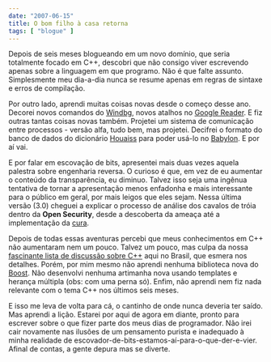 ```yaml
---
date: "2007-06-15"
title: O bom filho à casa retorna
tags: [ "blogue" ]
---
```

Depois de seis meses blogueando em um novo domínio, que seria totalmente focado em C++, descobri que não consigo viver escrevendo apenas sobre a linguagem em que programo. Não é que falte assunto. Simplesmente meu dia-a-dia nunca se resume apenas em regras de sintaxe e erros de compilação.

Por outro lado, aprendi muitas coisas novas desde o começo desse ano. Decorei novos comandos do [Windbg](http://www.microsoft.com/whdc/devtools/debugging/), novos atalhos no [Google Reader](http://www.google.com/reader). E fiz outras tantas coisas novas também. Projetei um sistema de comunicação entre processos - versão alfa, tudo bem, mas projetei. Decifrei o formato do banco de dados do dicionário [Houaiss](http://compare.buscape.com.br/categoria?lkout=1&id=30&kw=Dicionario+Houaiss&site_origem=1293522) para poder usá-lo no [Babylon](http://compare.buscape.com.br/categoria?lkout=1&id=30&kw=Babylon&site_origem=1293522). E por aí vai.

E por falar em escovação de bits, apresentei mais duas vezes aquela palestra sobre engenharia reversa. O curioso é que, em vez de eu aumentar o conteúdo da transparência, eu diminuo. Talvez isso seja uma ingênua tentativa de tornar a apresentação menos enfadonha e mais interessante para o público em geral, por mais leigos que eles sejam. Nessa última versão (3.0) cheguei a explicar o processo de análise dos cavalos de tróia dentro da **Open Security**, desde a descoberta da ameaça até a implementação da [cura](http://www.slideshare.net/slideshow/embed_code/key/cgeTnnM8pSIG0O).

Depois de todas essas aventuras percebi que meus conhecimentos em C++ não aumentaram nem um pouco. Talvez um pouco, mas culpa da nossa [fascinante lista de discussão sobre C++](http://groups.google.com/group/ccppbrasil) aqui no Brasil, que esmera nos detalhes. Porém, por mim mesmo não aprendi nenhuma biblioteca nova do [Boost](http://www.boost.org). Não desenvolvi nenhuma artimanha nova usando templates e herança múltipla (obs: com uma perna só). Enfim, não aprendi nem fiz nada relevante com o tema C++ nos últimos seis meses.

E isso me leva de volta para cá, o cantinho de onde nunca deveria ter saído. Mas aprendi a lição. Estarei por aqui de agora em diante, pronto para escrever sobre o que fizer parte dos meus dias de programador. Não irei cair novamente nas ilusões de um pensamento purista e inadequado à minha realidade de escovador-de-bits-estamos-aí-para-o-que-der-e-vier. Afinal de contas, a gente depura mas se diverte.
